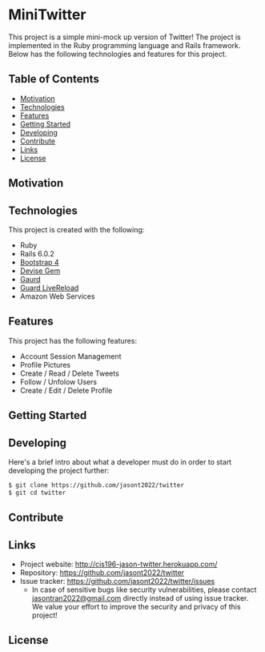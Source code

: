 # MiniTwitter
This project is a simple mini-mock up version of Twitter! The project is implemented in the Ruby programming language and Rails framework. Below has the following technologies and features for this project.

## Table of Contents
* [Motivation](#motivation)
* [Technologies](#technologies)
* [Features](#features)
* [Getting Started](#getting-started)
* [Developing](#developing)
* [Contribute](#contribute)
* [Links](#links)
* [License](#license)

## Motivation

## Technologies
This project is created with the following:
* Ruby
* Rails 6.0.2
* [Bootstrap 4](https://getbootstrap.com/)
* [Devise Gem](https://github.com/heartcombo/devise)
* [Gaurd](https://rubygems.org/gems/guard) 
* [Guard LiveReload](https://rubygems.org/gems/guard-livereload)
* Amazon Web Services

## Features
This project has the following features:
* Account Session Management
* Profile Pictures
* Create / Read / Delete Tweets
* Follow / Unfolow Users
* Create / Edit / Delete Profile

## Getting Started

## Developing
Here's a brief intro about what a developer must do in order to start developing the project further:
```bash
$ git clone https://github.com/jasont2022/twitter
$ git cd twitter
```

## Contribute

## Links
* Project website: http://cis196-jason-twitter.herokuapp.com/
* Repository: https://github.com/jasont2022/twitter
* Issue tracker: https://github.com/jasont2022/twitter/issues
  * In case of sensitive bugs like security vulnerabilities, please contact jasontran2022@gmail.com directly instead of using issue tracker. We value your effort to improve the security and privacy of this project!

## License

